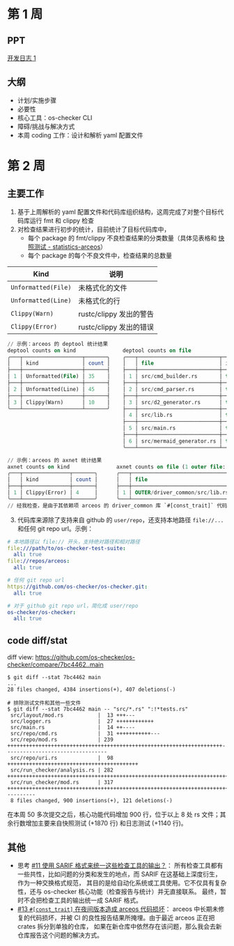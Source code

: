 # 第 1 周

## PPT

[开发日志 1](https://docs.qq.com/slide/DTG5RWlpaU1JibmZk)

## 大纲

* 计划/实施步骤
* 必要性
* 核心工具：os-checker CLI
* 障碍/挑战与解决方式
* 本周 coding 工作：设计和解析 yaml 配置文件

# 第 2 周

## 主要工作

1. 基于上周解析的 yaml 配置文件和代码库组织结构，这周完成了对整个目标代码库运行 fmt 和 clippy 检查
2. 对检查结果进行初步的统计，目前统计了目标代码库中，
    * 每个 package 的 fmt/clippy 不良检查结果的分类数量（具体见表格和 [快照测试 - statistics-arceos][statistics-arceos]）
    * 每个 package 的每个不良文件中，检查结果的总数量

[statistics-arceos]: https://github.com/os-checker/os-checker/blob/ae2088eccaf33ff1ccaacfa1242c2cea35b86172/src/run_checker/snapshots/statistics-arceos.txt

| Kind                | 说明                    |
|---------------------|-------------------------|
| `Unformatted(File)` | 未格式化的文件          |
| `Unformatted(Line)` | 未格式化的行            |
| `Clippy(Warn)`      | rustc/clippy 发出的警告 |
| `Clippy(Error)`     | rustc/clippy 发出的错误 |

```sql
// 示例：arceos 的 deptool 统计结果
deptool counts on kind               deptool counts on file
╭───┬───────────────────┬───────╮    ╭───┬──────────────────────────┬────────┬───────╮
│   │ kind              │ count │    │   │ file                     │ inside │ count │
├───┼───────────────────┼───────┤    ├───┼──────────────────────────┼────────┼───────┤
│ 1 │ Unformatted(File) │ 35    │    │ 1 │ src/cmd_builder.rs       │ true   │ 4     │
├───┼───────────────────┼───────┤    ├───┼──────────────────────────┼────────┼───────┤
│ 2 │ Unformatted(Line) │ 45    │    │ 2 │ src/cmd_parser.rs        │ true   │ 35    │
├───┼───────────────────┼───────┤    ├───┼──────────────────────────┼────────┼───────┤
│ 3 │ Clippy(Warn)      │ 10    │    │ 3 │ src/d2_generator.rs      │ true   │ 5     │
╰───┴───────────────────┴───────╯    ├───┼──────────────────────────┼────────┼───────┤
                                     │ 4 │ src/lib.rs               │ true   │ 39    │
                                     ├───┼──────────────────────────┼────────┼───────┤
                                     │ 5 │ src/main.rs              │ true   │ 2     │
                                     ├───┼──────────────────────────┼────────┼───────┤
                                     │ 6 │ src/mermaid_generator.rs │ true   │ 5     │
                                     ╰───┴──────────────────────────┴────────┴───────╯

// 示例：arceos 的 axnet 统计结果
axnet counts on kind               axnet counts on file (1 outer file: 100%)
╭───┬───────────────┬───────╮      ╭───┬────────────────────────────────┬────────┬───────╮
│   │ kind          │ count │      │   │ file                           │ inside │ count │
├───┼───────────────┼───────┤      ├───┼────────────────────────────────┼────────┼───────┤
│ 1 │ Clippy(Error) │ 4     │      │ 1 │ OUTER/driver_common/src/lib.rs │ false  │ 4     │
╰───┴───────────────┴───────╯      ╰───┴────────────────────────────────┴────────┴───────╯
// 经我检查，是由于其依赖项 arceos 的 driver_common 库 `#[const_trait]` 代码损坏导致的错误
```

3. 代码库来源除了支持来自 github 的 `user/repo`，还支持本地路径 `file://...` 和任何 git repo url。示例：

```yaml
# 本地路径以 file:// 开头，支持绝对路径和相对路径
file:///path/to/os-checker-test-suite:
  all: true
file://repos/arceos:
  all: true

# 任何 git repo url
https://github.com/os-checker/os-checker.git:
  all: true

# 对于 github git repo url，简化成 user/repo
os-checker/os-checker:
  all: true
```

## code diff/stat

diff view: <https://github.com/os-checker/os-checker/compare/7bc4462..main>

```shell
$ git diff --stat 7bc4462 main
...
28 files changed, 4384 insertions(+), 407 deletions(-)

# 排除测试文件和其他一些文件
$ git diff --stat 7bc4462 main -- "src/*.rs" ":!*tests.rs"
 src/layout/mod.rs           |  13 +++---
 src/logger.rs               |  27 ++++++++++++
 src/main.rs                 |  14 ++----
 src/repo/cmd.rs             |  31 +++++++++++---
 src/repo/mod.rs             | 239 +++++++++++++++++++++++++++++++++++++++++++++++++++++++++++++++++++++---------------------------------
 src/repo/uri.rs             |  98 ++++++++++++++++++++++++++++++++++++++++++
 src/run_checker/analysis.rs | 282 +++++++++++++++++++++++++++++++++++++++++++++++++++++++++++++++++++++++++++++++++++++++++++++++++++++++++++++++++++++++++
 src/run_checker/mod.rs      | 317 ++++++++++++++++++++++++++++++++++++++++++++++++++++++++++++++++++++++++++++++++++++++++++++++++++++++++++++++++++++++++++++++----------
 8 files changed, 900 insertions(+), 121 deletions(-)
```

在本周 50 多次提交之后，核心功能代码增加 900 行，位于以上 8 处 rs 文件；其余行数增加主要来自快照测试 (+1870 行) 和日志测试 (+1140 行)。

## 其他

* 思考 [#11 使用 SARIF 格式来统一这些检查工具的输出？](https://github.com/os-checker/os-checker/discussions/11)：
  所有检查工具都有一些共性，比如问题的分类和发生的地点，而 SARIF 在这基础上深度衍生，作为一种交换格式规范，
  其目的是给自动化系统或工具使用。它不仅具有复杂性，还与 os-checker 核心功能（检查报告与统计）并无直接联系。
  最终，暂时不会把检查工具的输出统一成 SARIF 格式。
* [#13 `#[const_trait]` 在夜间版本造成 arceos 代码损坏](https://github.com/os-checker/os-checker/issues/13)：
  arceos 中长期未修复的代码损坏，并被 CI 的良性报告结果所掩埋。由于最近 arceos 正在把 crates 拆分到单独的仓库，
  如果在新仓库中依然存在该问题，那么我会去新仓库报告这个问题的解决方式。

